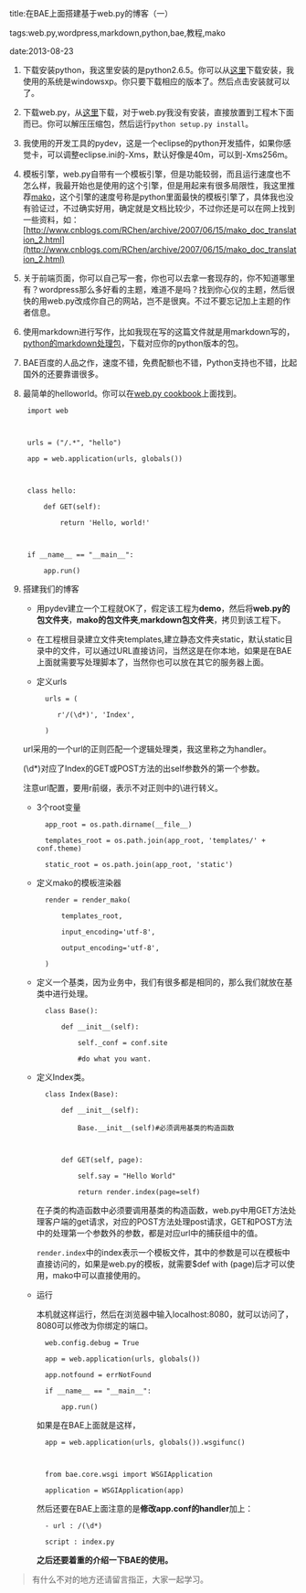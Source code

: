 title:在BAE上面搭建基于web.py的博客（一）

tags:web.py,wordpress,markdown,python,bae,教程,mako

date:2013-08-23

1. 下载安装python，我这里安装的是python2.6.5。你可以从[这里](http://www.python.org/getit/)下载安装，我使用的系统是windowsxp。你只要下载相应的版本了。然后点击安装就可以了。
2. 下载web.py，从[这里](http://webpy.org/install)下载，对于web.py我没有安装，直接放置到工程木下面而已。你可以解压压缩包，然后运行`python setup.py install`。
3. 我使用的开发工具的pydev，这是一个eclipse的python开发插件，如果你感觉卡，可以调整eclipse.ini的-Xms，默认好像是40m，可以到-Xms256m。
4. 模板引擎，web.py自带有一个模板引擎，但是功能较弱，而且运行速度也不怎么样，我最开始也是使用的这个引擎，但是用起来有很多局限性，我这里推荐[mako](http://www.makotemplates.org/)，这个引擎的速度号称是python里面最快的模板引擎了，具体我也没有验证过，不过确实好用，确定就是文档比较少，不过你还是可以在网上找到一些资料，如：[http://www.cnblogs.com/RChen/archive/2007/06/15/mako_doc_translation_2.html](http://www.cnblogs.com/RChen/archive/2007/06/15/mako_doc_translation_2.html)
5. 关于前端页面，你可以自己写一套，你也可以去拿一套现存的，你不知道哪里有？wordpress那么多好看的主题，难道不是吗？找到你心仪的主题，然后很快的用web.py改成你自己的网站，岂不是很爽。不过不要忘记加上主题的作者信息。
6. 使用markdown进行写作，比如我现在写的这篇文件就是用markdown写的，[python的markdown处理包](https://pypi.python.org/pypi/Markdown)，下载对应你的python版本的包。
7. BAE百度的人品之作，速度不错，免费配额也不错，Python支持也不错，比起国外的还要靠谱很多。 
8. 最简单的helloworld。你可以在[web.py cookbook](http://webpy.org/cookbook/helloworld.zh-cn)上面找到。  

		import web
		
		urls = ("/.*", "hello")
		app = web.application(urls, globals())
		
		class hello:
		    def GET(self):
		        return 'Hello, world!'
		
		if __name__ == "__main__":
		    app.run()

9. 搭建我们的博客
  
    * 用pydev建立一个工程就OK了，假定该工程为**demo**，然后将**web.py的包文件夹**，**mako的包文件夹**,**markdown包文件夹**，拷贝到该工程下。
  
    * 在工程根目录建立文件夹templates,建立静态文件夹static，默认static目录中的文件，可以通过URL直接访问，当然这是在你本地，如果是在BAE上面就需要写处理脚本了，当然你也可以放在其它的服务器上面。
    * 定义urls
   
            urls = (
               r'/(\d*)', 'Index',
            )
   url采用的一个url的正则匹配一个逻辑处理类，我这里称之为handler。
   (\d*)对应了Index的GET或POST方法的出self参数外的第一个参数。
   注意url配置，要用r前缀，表示不对正则中的\进行转义。

    * 3个root变量
   
            app_root = os.path.dirname(__file__)
	        templates_root = os.path.join(app_root, 'templates/' + conf.theme)
	        static_root = os.path.join(app_root, 'static')

    * 定义mako的模板渲染器
   
            render = render_mako(
                templates_root,
                input_encoding='utf-8',
                output_encoding='utf-8',
            )

    * 定义一个基类，因为业务中，我们有很多都是相同的，那么我们就放在基类中进行处理。

            class Base():
                def __init__(self):
                    self._conf = conf.site
                    #do what you want.

    * 定义Index类。

            class Index(Base):
			    def __init__(self):
			        Base.__init__(self)#必须调用基类的构造函数
			
			    def GET(self, page):
			        self.say = "Hello World"
			        return render.index(page=self)


        在子类的构造函数中必须要调用基类的构造函数，web.py中用GET方法处理客户端的get请求，对应的POST方法处理post请求，GET和POST方法中的处理第一个参数外的参数，都是对应url中的捕获组中的值。

        `render.index`中的index表示一个模板文件，其中的参数是可以在模板中直接访问的，如果是web.py的模板，就需要$def with (page)后才可以使用，mako中可以直接使用的。

    * 运行
            
        本机就这样运行，然后在浏览器中输入localhost:8080，就可以访问了，8080可以修改为你绑定的端口。

   		    web.config.debug = True
		    app = web.application(urls, globals())
			app.notfound = errNotFound
			if __name__ == "__main__":
				app.run()
   
        如果是在BAE上面就是这样，

			app = web.application(urls, globals()).wsgifunc()
			
			from bae.core.wsgi import WSGIApplication
			application = WSGIApplication(app)

        然后还要在BAE上面注意的是**修改app.conf的handler**加上：

			- url : /(\d*)
			script : index.py
          
        **之后还要着重的介绍一下BAE的使用。**


> 有什么不对的地方还请留言指正，大家一起学习。